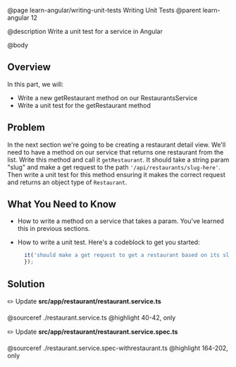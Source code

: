 @page learn-angular/writing-unit-tests Writing Unit Tests
@parent learn-angular 12

@description Write a unit test for a service in Angular

@body

## Overview

In this part, we will:

- Write a new getRestaurant method on our RestaurantsService
- Write a unit test for the getRestaurant method

## Problem

In the next section we're going to be creating a restaurant detail view. We'll need to have a method on our service that returns one restaurant from the list. Write this method and call it `getRestaurant`. It should take a string param "slug" and make a get request to the path `'/api/restaurants/slug-here'`. Then write a unit test for this method ensuring it makes the correct request and returns an object type of `Restaurant`.

## What You Need to Know

- How to write a method on a service that takes a param. You've learned this in previous sections.
- How to write a unit test. Here's a codeblock to get you started:

  ```typescript
    it('should make a get request to get a restaurant based on its slug', () => {
    });
  ```

## Solution

✏️ Update __src/app/restaurant/restaurant.service.ts__

@sourceref ./restaurant.service.ts
@highlight 40-42, only

✏️ Update __src/app/restaurant/restaurant.service.spec.ts__

@sourceref ./restaurant.service.spec-withrestaurant.ts
@highlight 164-202, only
